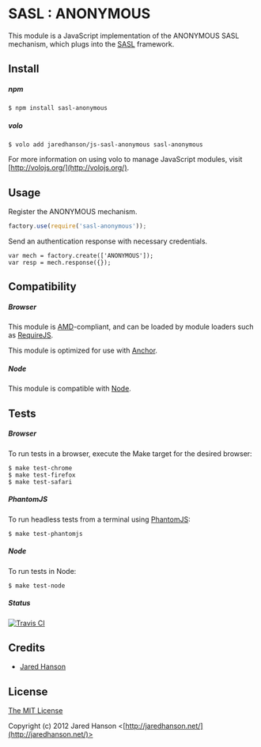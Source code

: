 # SASL : ANONYMOUS

This module is a JavaScript implementation of the ANONYMOUS SASL mechanism,
which plugs into the [SASL](https://github.com/jaredhanson/js-sasl) framework.

## Install

##### npm

    $ npm install sasl-anonymous

##### volo

    $ volo add jaredhanson/js-sasl-anonymous sasl-anonymous

For more information on using volo to manage JavaScript modules, visit [http://volojs.org/](http://volojs.org/).

## Usage

Register the ANONYMOUS mechanism.

```javascript
factory.use(require('sasl-anonymous'));
```

Send an authentication response with necessary credentials.

```
var mech = factory.create(['ANONYMOUS']);
var resp = mech.response({});
```

## Compatibility

##### Browser

This module is [AMD](https://github.com/amdjs/amdjs-api)-compliant, and can be
loaded by module loaders such as [RequireJS](http://requirejs.org/).

This module is optimized for use with [Anchor](https://github.com/anchorjs/anchor).

##### Node

This module is compatible with [Node](http://nodejs.org/).

## Tests

##### Browser

To run tests in a browser, execute the Make target for the desired browser:

    $ make test-chrome
    $ make test-firefox
    $ make test-safari

##### PhantomJS

To run headless tests from a terminal using [PhantomJS](http://phantomjs.org/):

    $ make test-phantomjs

##### Node

To run tests in Node:

    $ make test-node
    
##### Status

[![Travis CI](https://secure.travis-ci.org/jaredhanson/js-sasl-anonymous.png)](http://travis-ci.org/jaredhanson/js-sasl-anonymous)

## Credits

  - [Jared Hanson](http://github.com/jaredhanson)

## License

[The MIT License](http://opensource.org/licenses/MIT)

Copyright (c) 2012 Jared Hanson <[http://jaredhanson.net/](http://jaredhanson.net/)>
